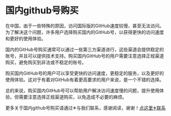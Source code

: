 # 国内github号购买

在中国，由于一些特殊的原因，访问国际版的GitHub速度较慢，甚至无法访问。为了解决这个问题，许多用户选择购买国内的GitHub号，以获得更快的访问速度和更好的使用体验。

国内的GitHub号购买通常可以通过一些第三方渠道进行，这些渠道会提供稳定的账号，并且可以提供技术支持。购买国内GitHub号的用户需要注意选择正规渠道购买，避免购买到非法或不稳定的账号。

购买国内GitHub号的用户可以享受更快的访问速度，更稳定的服务，以及更好的使用体验。这对于有着对GitHub有着更高要求的用户来说，是一个不错的选择。

总的来说，购买国内GitHub号可以帮助用户解决访问速度慢的问题，提升使用体验，但需要注意选择正规渠道购买，以免造成不必要的麻烦。

更多关于国内github号购买请通过✈与我们联系，感谢阅读，谢谢！[点这里✈联系](https://w.k02.cc)